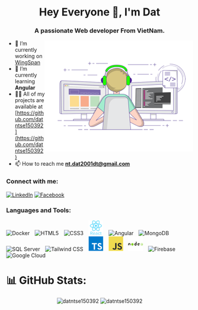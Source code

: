 <h1 align="center">Hey Everyone 👋, I'm Dat</h1>
<h3 align="center">A passionate Web developer From VietNam.</h3>
<img align="right" alt="Coding" width="400" src="https://raw.githubusercontent.com/devSouvik/devSouvik/master/gif3.gif">

- 🔭 I’m currently working on [WingSpan](https://github.com/datntse150392/OngButDiCode)
- 🌱 I’m currently learning **Angular**
- 👨‍💻 All of my projects are available at [https://github.com/datntse150392](https://github.com/datntse150392)
- 📫 How to reach me **nt.dat2001dt@gmail.com**

<h3 align="left">Connect with me:</h3>
<p align="left">
  <a href="https://www.linkedin.com/in/%c4%91%e1%ba%a1t-%c4%91%e1%ba%a1t-2237681b1/" target="blank"><img align="center" src="https://raw.githubusercontent.com/rahuldkjain/github-profile-readme-generator/master/src/images/icons/Social/linked-in-alt.svg" alt="LinkedIn" height="30" width="40" /></a>
  <a href="https://www.facebook.com/ngdat2001/" target="blank"><img align="center" src="https://raw.githubusercontent.com/rahuldkjain/github-profile-readme-generator/master/src/images/icons/Social/facebook.svg" alt="Facebook" height="30" width="40" /></a>
</p>

<h3 align="left">Languages and Tools:</h3>
<p align="left"> 
  <!-- Technologies list with corrected URLs -->
  <img src="https://www.vectorlogo.zone/logos/docker/docker-icon.svg" alt="Docker" title="Docker" width="40" height="40" style="margin-right: 10px;">
  <img src="https://www.vectorlogo.zone/logos/w3_html5/w3_html5-icon.svg" alt="HTML5" title="HTML5" width="40" height="40" style="margin-right: 10px;">
  <img src="https://www.vectorlogo.zone/logos/netlifyapp_watercss/netlifyapp_watercss-icon.svg" alt="CSS3" title="CSS3" width="40" height="40" style="margin-right: 10px;">
  <img src="https://raw.githubusercontent.com/devicons/devicon/master/icons/react/react-original-wordmark.svg" alt="React" title="React" width="40" height="40" style="margin-right: 10px;">
  <img src="https://angular.io/assets/images/logos/angular/angular.svg" alt="Angular" title="Angular" width="40" height="40" style="margin-right: 10px;">
  <img src="https://www.vectorlogo.zone/logos/mongodb/mongodb-icon.svg" alt="MongoDB" title="MongoDB" width="40" height="40" style="margin-right: 10px;">
  <img src="https://www.vectorlogo.zone/logos/microsoft_sql_server/microsoft_sql_server-icon.svg" alt="SQL Server" title="SQL Server" width="40" height="40" style="margin-right: 10px;">
  <img src="https://www.vectorlogo.zone/logos/tailwindcss/tailwindcss-icon.svg" alt="Tailwind CSS" title="Tailwind CSS" width="40" height="40" style="margin-right: 10px;">
  <img src="https://raw.githubusercontent.com/devicons/devicon/master/icons/typescript/typescript-original.svg" alt="TypeScript" title="TypeScript" width="40" height="40" style="margin-right: 10px;">
  <img src="https://raw.githubusercontent.com/devicons/devicon/master/icons/javascript/javascript-original.svg" alt="JavaScript" title="JavaScript" width="40" height="40" style="margin-right: 10px;">
  <img src="https://raw.githubusercontent.com/devicons/devicon/master/icons/nodejs/nodejs-original-wordmark.svg" alt="Node.js" title="Node.js" width="40" height="40" style="margin-right: 10px;">
  <img src="https://www.vectorlogo.zone/logos/firebase/firebase-icon.svg" alt="Firebase" title="Firebase" width="40" height="40" style="margin-right: 10px;">
  <img src="https://www.vectorlogo.zone/logos/google_cloud/google_cloud-icon.svg" alt="Google Cloud" title="Google Cloud" width="40" height="40" style="margin-right: 10px;">
</p>

# 📊 GitHub Stats:
<p align="center">
  <img src="https://github-readme-streak-stats.herokuapp.com/?user=datntse150392&" alt="datntse150392" style="margin-bottom: 10px;">
  <img src="https://github-readme-stats.vercel.app/api?username=datntse150392&show_icons=true&locale=en" alt="datntse150392">
</p>
